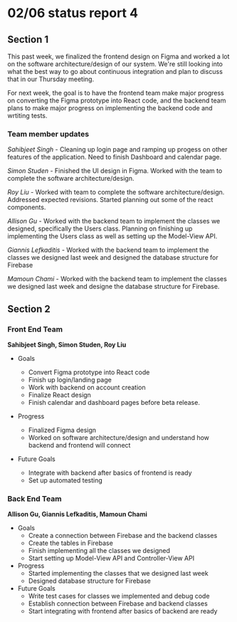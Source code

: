 # 02/06 status report 4

## Section 1
This past week, we finalized the frontend design on Figma and worked a lot on the software architecture/design of our system. We're still looking into what the best way to go about continuous integration and plan to discuss that in our Thursday meeting.

For next week, the goal is to have the frontend team make major progress on converting the Figma prototype into React code, and the backend team plans to make major progress on implementing the backend code and wrtiting tests.

### Team member updates
*Sahibjeet Singh* - Cleaning up login page and ramping up progess on other features of the application. Need to finish Dashboard and calendar page.

*Simon Studen* - Finished the UI design in Figma. Worked with the team to complete the software architecture/design.

*Roy Liu* -  Worked with team to complete the software architecture/design. Addressed expected revisions. Started planning out some of the react components.

*Allison Gu* -  Worked with the backend team to implement the classes we designed, specifically the Users class. Planning on finishing up implementing the Users class as well as setting up the Model-View API.

*Giannis Lefkaditis* - Worked with the backend team to implement the classes we designed last week and designed the database structure for Firebase  

*Mamoun Chami* - Worked with the backend team to implement the classes we designed last week and designe the database structure for Firebase.


## Section 2

### Front End Team
**Sahibjeet Singh, Simon Studen, Roy Liu**
* Goals
  * Convert Figma prototype into React code
  * Finish up login/landing page
  * Work with backend on account creation
  * Finalize React design
  * Finish calendar and dashboard pages before beta release.

* Progress
  * Finalized Figma design
  * Worked on software architecture/design and understand how backend and frontend will connect

* Future Goals
  * Integrate with backend after basics of frontend is ready
  * Set up automated testing
 
### Back End Team
**Allison Gu, Giannis Lefkaditis, Mamoun Chami**

* Goals   
  * Create a connection between Firebase and the backend classes
  * Create the tables in Firebase  
  * Finish implementing all the classes we designed
  * Start setting up Model-View API and Controller-View API
* Progress   
  * Started implementing the classes that we designed last week
  * Designed database structure for Firebase
* Future Goals   
  * Write test cases for classes we implemented and debug code
  * Establish connection between Firebase and backend classes
  * Start integrating with frontend after basics of backend are ready
 
